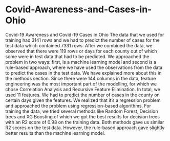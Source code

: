 # Covid-Awareness-and-Cases-in-Ohio
Covid-19 Awareness and Covid-19 Cases in Ohio
The data that we used for training had 3141 rows
and we had to predict the number of cases for the test data
which contained 7331 rows. After we combined the data, we
observed that there were 119 rows or days for each county
out of which some were in test data that had to be predicted.
We approached the problem in two ways: first, is a machine
learning model and second is a rule-based approach, where
we have used the observations from the data to predict the
cases in the test data. We have explained more about this in
the methods section. Since there were 144 columns in the data,
feature engineering was the most important part of the modelling,
for which we chose Correlation Analysis and Recursive Feature
Elimination. In total, we used 11 features. We had to predict the
number of cases in the county on certain days given the features.
We realized that it’s a regression problem and approached the
problem using regression-based algorithms. For training the data,
we tried several methods like Random Forest, Decision trees and
XG Boosting of which we got the best results for decision trees
with an R2 score of 0.98 on the training data. Both methods gave
us similar R2 scores on the test data. However, the rule-based
approach gave slightly better results than the machine learning
model.
